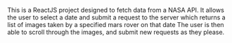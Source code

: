 This is a ReactJS project designed to fetch data from a NASA API.
It allows the user to select a date and submit a request to the server
which returns a list of images taken by a specified mars rover on that date
The user is then able to scroll through the images, and submit new requests as they please.